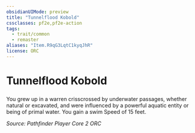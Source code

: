 ```yaml
---
obsidianUIMode: preview
title: "Tunnelflood Kobold"
cssclasses: pf2e,pf2e-action
tags:
  - trait/common
  - remaster
aliases: "Item.R9qG3LqtC1kyqJhR"
license: ORC
---
```

# Tunnelflood Kobold

### 






You grew up in a warren crisscrossed by underwater passages, whether natural or excavated, and were influenced by a powerful aquatic entity or being of primal water. You gain a swim Speed of 15 feet.

*Source: Pathfinder Player Core 2*
*ORC*
